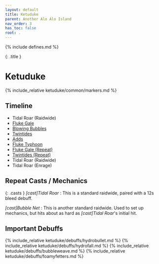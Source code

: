 ```yaml
---
layout: default
title: Ketuduke
parent: Another Alo Alo Island
nav_order: 3
has_toc: false
root: .
---
```


{% include defines.md %}

{: .title }
# Ketuduke

{% include_relative ketuduke/common/markers.md %}

## Timeline

* Tidal Roar (Raidwide)
* [Fluke Gale](./fluke-gale/)
* [Blowing Bubbles](./blowing-bubbles/)
* [Twintides](./twintides/)
* [Adds](./adds/)
* [Fluke Typhoon](./fluke-typhoon/)
* [Fluke Gale (Repeat)](./fluke-gale/)
* [Twintides (Repeat)](./twintides/)
* Tidal Roar (Raidwide)
* Tidal Roar (Enrage)

## Repeat Casts / Mechanics

{: .casts }
*[cast]Tidal Roar*
: This is a standard raidwide, paired with a 12s bleed debuff.

*[cast]Bubble Net*
: This is another standard raidwide. Used to set up mechanics, but hits about as
  hard as *[cast]Tidal Roar*'s initial hit.

## Important Debuffs

<div class="debuffs" markdown="1">
{% include_relative ketuduke/debuffs/hydrobullet.md %}
{% include_relative ketuduke/debuffs/hydrofall.md %}
{% include_relative ketuduke/debuffs/bubbleweave.md %}
{% include_relative ketuduke/debuffs/foamyfetters.md %}
</div>
